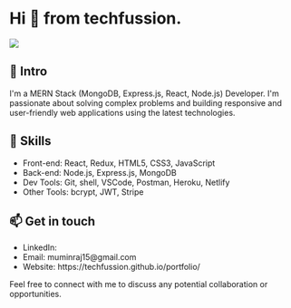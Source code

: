 

<!--
**techfussion/techfussion** is a ✨ _special_ ✨ repository because its `README.md` (this file) appears on your GitHub profile.

Here are some ideas to get you started:

- 🔭 I’m currently working on ...
- 🌱 I’m currently learning ...
- 👯 I’m looking to collaborate on ...
- 🤔 I’m looking for help with ...
- 💬 Ask me about ...
- 📫 How to reach me: ...
- 😄 Pronouns: ...
- ⚡ Fun fact: ...
-->
<div>
	<h1>Hi 👋 from techfussion. </h1>
	<img src="https://github.com/techfussion/placeholder/blob/main/Linkedin_bg.jpeg?raw=true">
	<h2>🌟 Intro</h2>
	<p>I'm a MERN Stack (MongoDB, Express.js, React, Node.js) Developer. 
		I'm passionate about solving complex problems and building responsive and user-friendly web applications using the latest technologies.
	</p>
	<h2>🚀 Skills</h2>
	<ul>
		<li>Front-end: React, Redux, HTML5, CSS3, JavaScript</li>
		<li>Back-end: Node.js, Express.js, MongoDB</li>
		<li>Dev Tools: Git, shell, VSCode, Postman, Heroku, Netlify</li>
		<li>Other Tools: bcrypt, JWT, Stripe</li>
	</ul>
	<h2>📫 Get in touch</h2>
	<ul>
		<li>LinkedIn: </li>
		<li>Email: muminraj15@gmail.com</li>
		<li>Website: https://techfussion.github.io/portfolio/</li>
	</ul>
	<p font-size="2rem">Feel free to connect with me to discuss any potential collaboration or opportunities.</p>

</div>
